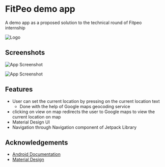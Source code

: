 # FitPeo demo app

A demo app as a proposed solution to the technical round of Fitpeo internship




![Logo](https://raw.githubusercontent.com/pun33t19/FitpeoDemoApp/master/ScreenShots/teams.png)

## Screenshots

![App Screenshot](https://raw.githubusercontent.com/pun33t19/FitpeoDemoApp/master/ScreenShots/WhatsApp%20Image%202022-01-29%20at%209.36.04%20PM%20(1).jpeg)


![App Screenshot](https://raw.githubusercontent.com/pun33t19/FitpeoDemoApp/master/ScreenShots/WhatsApp%20Image%202022-01-29%20at%209.36.04%20PM.jpeg)


## Features

- User can set the current location by pressing on the current location text
    - Done with the help of Google maps geocoding service
- clicking on view on map redirects the user to Google maps to view the current location on map
- Material Design UI
- Navigation through Navigation component of Jetpack Library


## Acknowledgements

 - [Android Documentation](https://developer.android.com/docs)
 - [Material Design](https://material.io/design)
